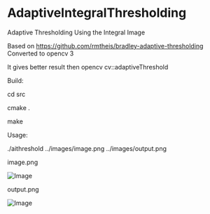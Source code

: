 # AdaptiveIntegralThresholding
Adaptive Thresholding Using the Integral Image

Based on https://github.com/rmtheis/bradley-adaptive-thresholding
Converted to opencv 3

It gives better result then opencv cv::adaptiveThreshold

Build:

  cd src

  cmake .

  make

Usage:

  ./aithreshold ../images/image.png ../images/output.png

image.png

![Image](https://github.com/zvezdochiot/aithreshold/blob/master/images/image.png)

output.png

![Image](https://github.com/zvezdochiot/aithreshold/blob/master/images/output.png)
